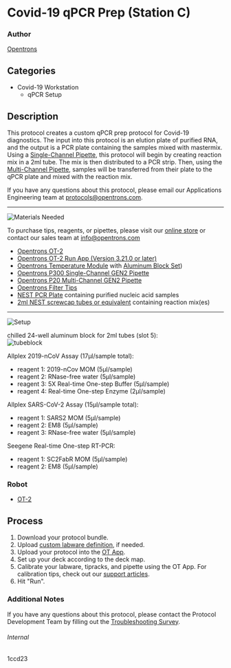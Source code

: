 # Covid-19 qPCR Prep (Station C)

### Author
[Opentrons](https://opentrons.com/)

## Categories
* Covid-19 Workstation
	* qPCR Setup


## Description
This protocol creates a custom qPCR prep protocol for Covid-19 diagnostics. The input into this protocol is an elution plate of purified RNA, and the output is a PCR plate containing the samples mixed with mastermix.
Using a [Single-Channel Pipette](https://shop.opentrons.com/collections/ot-2-pipettes/products/single-channel-electronic-pipette), this protocol will begin by creating reaction mix in a 2ml tube. The mix is then distributed to a PCR strip. Then, using the [Multi-Channel Pipette](https://shop.opentrons.com/collections/ot-2-pipettes/products/8-channel-electronic-pipette), samples will be transferred from their plate to the qPCR plate and mixed with the reaction mix.

If you have any questions about this protocol, please email our Applications Engineering team at [protocols@opentrons.com](mailto:protocols@opentrons.com).

---
![Materials Needed](https://s3.amazonaws.com/opentrons-protocol-library-website/custom-README-images/001-General+Headings/materials.png)

To purchase tips, reagents, or pipettes, please visit our [online store](https://shop.opentrons.com/) or contact our sales team at [info@opentrons.com](mailto:info@opentrons.com)

* [Opentrons OT-2](https://shop.opentrons.com/collections/ot-2-robot/products/ot-2)
* [Opentrons OT-2 Run App (Version 3.21.0 or later)](https://opentrons.com/ot-app/)
* [Opentrons Temperature Module](https://shop.opentrons.com/collections/hardware-modules/products/tempdeck) with [Aluminum Block Set](https://shop.opentrons.com/collections/hardware-modules/products/aluminum-block-set))
* [Opentrons P300 Single-Channel GEN2 Pipette](https://shop.opentrons.com/collections/ot-2-pipettes/products/single-channel-electronic-pipette)
* [Opentrons P20 Multi-Channel GEN2 Pipette](https://shop.opentrons.com/collections/ot-2-pipettes/products/8-channel-electronic-pipette)
* [Opentrons Filter Tips](https://shop.opentrons.com/collections/opentrons-tips)
* [NEST PCR Plate](https://shop.opentrons.com/collections/lab-plates/products/nest-0-1-ml-96-well-pcr-plate-full-skirt) containing purified nucleic acid samples
* [2ml NEST screwcap tubes or equivalent](https://shop.opentrons.com/collections/tubes/products/nest-microcentrifuge-tubes) containing reaction mix(es)


---
![Setup](https://s3.amazonaws.com/opentrons-protocol-library-website/custom-README-images/001-General+Headings/Setup.png)

chilled 24-well aluminum block for 2ml tubes (slot 5):  
![tubeblock](https://opentrons-protocol-library-website.s3.amazonaws.com/custom-README-images/1ccd23/stationCtubeblock.png)

Allplex 2019-nCoV Assay (17µl/sample total):  
* reagent 1: 2019-nCov MOM (5µl/sample)
* reagent 2: RNase-free water (5µl/sample)
* reagent 3: 5X Real-time One-step Buffer (5µl/sample)
* reagent 4: Real-time One-step Enzyme (2µl/sample)

Allplex SARS-CoV-2 Assay (15µl/sample total):  
* reagent 1: SARS2 MOM (5µl/sample)
* reagent 2: EM8 (5µl/sample)
* reagent 3: RNase-free water (5µl/sample)

Seegene Real-time One-step RT-PCR:  
* reagent 1: SC2FabR MOM (5µl/sample)
* reagent 2: EM8 (5µl/sample)

### Robot
* [OT-2](https://opentrons.com/ot-2)

## Process

1. Download your protocol bundle.
2. Upload [custom labware definition](https://support.opentrons.com/en/articles/3136506-using-labware-in-your-protocols), if needed.
3. Upload your protocol into the [OT App](https://opentrons.com/ot-app).
4. Set up your deck according to the deck map.
5. Calibrate your labware, tipracks, and pipette using the OT App. For calibration tips, check out our [support articles](https://support.opentrons.com/en/collections/1559720-guide-for-getting-started-with-the-ot-2).
6. Hit "Run".

### Additional Notes
If you have any questions about this protocol, please contact the Protocol Development Team by filling out the [Troubleshooting Survey](https://protocol-troubleshooting.paperform.co/).

###### Internal
1ccd23
